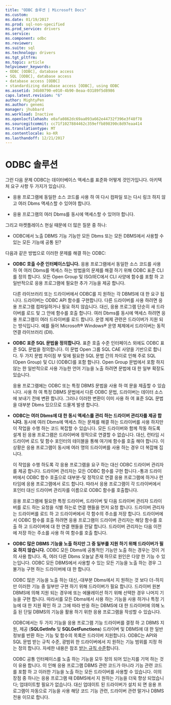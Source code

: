 ```yaml
---
title: "ODBC 솔루션 | Microsoft Docs"
ms.custom: 
ms.date: 01/19/2017
ms.prod: sql-non-specified
ms.prod_service: drivers
ms.service: 
ms.component: odbc
ms.reviewer: 
ms.suite: sql
ms.technology: drivers
ms.tgt_pltfrm: 
ms.topic: article
helpviewer_keywords:
- ODBC [ODBC], database access
- SQL [ODBC], database access
- database access [ODBC]
- standardizing database access [ODBC], using ODBC
ms.assetid: 34b80790-e010-4b90-8eaa-03189f5d8986
caps.latest.revision: "6"
author: MightyPen
ms.author: genemi
manager: jhubbard
ms.workload: Inactive
ms.openlocfilehash: e0afa0862dc69aa093a662e44732f396e3f48f78
ms.sourcegitcommit: cc71f1027884462c359effb898390c8d97eaa414
ms.translationtype: MT
ms.contentlocale: ko-KR
ms.lasthandoff: 12/21/2017
---
```

# <a name="the-odbc-solution"></a>ODBC 솔루션
그런 다음 문제 ODBC는 데이터베이스 액세스를 표준화 어떻게 것인가입니다. 아키텍처 요구 사항 두 가지가 있습니다.  
  
-   응용 프로그램에 동일한 소스 코드를 사용 하 여 다시 컴파일 또는 다시 링크 하지 않고 여러 Dbms 액세스할 수 있어야 합니다.  
  
-   응용 프로그램의 여러 Dbms를 동시에 액세스할 수 있어야 합니다.  
  
 그리고 마켓플레이스 현실 때문에 더 많은 질문 중 하나:  
  
-   ODBC에서 노출 DBMS 기능 기능만 모든 Dbms 또는 모든 DBMS에서 사용할 수 있는 모든 기능에 공통 된?  
  
 다음과 같은 방법으로 이러한 문제를 해결 하는 ODBC:  
  
-   **ODBC 호출 수준 인터페이스입니다.** 응용 프로그램에서 동일한 소스 코드를 사용 하 여 여러 Dbms를 액세스 하는 방법을의 문제를 해결 하기 위해 ODBC 표준 CLI를 정의 합니다. 모든 Open Group 및 ISO/IEC에서 CLI 사양에 함수를 포함 하 고 일반적으로 응용 프로그램에 필요한 추가 기능을 제공 합니다.  
  
     다른 라이브러리 또는 드라이버에서 ODBC를 지 원하는 각 DBMS에 대 한 요구 됩니다. 드라이버는 ODBC API 함수를 구현합니다. 다른 드라이버를 사용 하려면 응용 프로그램 컴파일하거나 필요 하지 않습니다. 대신, 응용 프로그램 단순히 새 드라이버를 로드 및 그 안에 함수를 호출 합니다. 여러 Dbms를 동시에 액세스 하려면 응용 프로그램이 여러 드라이버를 로드 합니다. 운영 체제 관련은 드라이버가 지원 되는 방식입니다. 예를 들어 Microsoft® Windows® 운영 체제에서 드라이버는 동적 연결 라이브러리 (Dll).  
  
-   **ODBC 표준 SQL 문법을 정의합니다.** 표준 호출 수준 인터페이스 외에도 ODBC 표준 SQL 문법을 정의합니다. 이 문법 Open 그룹 SQL CAE 사양을 기반으로 합니다. 두 가지 문법 차이점 부 및에 필요한 SQL 문법 간의 차이로 인해 주로 SQL (Open Group) 및 CLI (ODBC)를 포함 합니다. Open Group 문법에서 포함 하지 않는 한 일반적으로 사용 가능한 언어 기능을 노출 하려면 문법에 대 한 일부 확장도 있습니다.  
  
     응용 프로그램에는 ODBC 또는 특정 DBMS 문법을 사용 하 여 문을 제출할 수 있습니다. 사용 하 여 특정 DBMS 문법에서 다른 ODBC 문법, 드라이버는 데이터 소스에 보내기 전에 변환 합니다. 그러나 이러한 변환이 이미 사용 하 여 표준 SQL 문법을 대부분 Dbms 있으므로 드물게 발생 합니다.  
  
-   **ODBC는 여러 Dbms에 대 한 동시 액세스를 관리 하는 드라이버 관리자를 제공 합니다.** 동시에 여러 Dbms에 액세스 하는 문제를 해결 하는 드라이버를 사용 하지만이 작업을 수행 하는 코드 복잡할 수 있습니다. 모든 드라이버와 함께 작동 하도록 설계 된 응용 프로그램은 드라이버에 정적으로 연결할 수 없습니다. 대신, 런타임 시 드라이버 로드 및 함수 포인터의 테이블을 통해 여기에 함수를 호출 해야 합니다. 이 상황은 응용 프로그램이 동시에 여러 명의 드라이버를 사용 하는 경우 더 복잡해 집니다.  
  
     이 작업을 수행 하도록 각 응용 프로그램을 요구 하는 대신 ODBC 드라이버 관리자를 제공 합니다. 드라이버 관리자는 모든 ODBC 함수를 구현 합니다.-통과 드라이버에서 ODBC 함수 호출으로 대부분-및 정적으로 연결 응용 프로그램에 하거나 런타임에 응용 프로그램에서 로드 합니다. 따라서 응용 프로그램이 각 드라이버에서 포인터 대신 드라이버 관리자를 이름으로 ODBC 함수를 호출합니다.  
  
     응용 프로그램에 필요한 특정 드라이버, 드라이버 및 다음 드라이버 관리자 드라이버를 로드 하는 요청을 식별 하는로 연결 핸들을 먼저 요청 합니다. 드라이버 관리자는 드라이버를 로드 하 고 드라이버에서 각 함수의 주소를 저장 합니다. 드라이버에서 ODBC 함수를 호출 하려면 응용 프로그램이 드라이버 관리자는 해당 함수를 호출 하 고 드라이버에 대 한 연결 핸들을 전달 합니다. 드라이버 관리자는 다음 이전에 저장 하는 주소를 사용 하 여 함수를 호출 합니다.  
  
-   **ODBC 많은 DBMS 기능을 노출 하지만 그 중 일부를 지원 하기 위해 드라이버가 필요 하지 않습니다.** ODBC 모든 Dbms에 공통적인 기능만 노출 하는 경우는 것이 거의 사용 합니다. 즉, 여러 다른 Dbms 오늘날 존재 하므로 원인은 다양 한 기능 수 있는입니다. ODBC 모든 DBMS에서 사용할 수 있는 모든 기능을 노출 하는 경우 그 불가능 구현 하는 드라이버에 대 한 합니다.  
  
     ODBC 많은 기능을 노출 하는 대신,-대부분 Dbms에서 지 원하는 것 보다 더-하지만 이러한 기능 중 일부만 구현 하기 위해 드라이버가 필요 합니다. 드라이버 원본 DBMS에 의해 지원 되는 경우에 또는 에뮬레이션 하기 위해 선택한 경우 나머지 기능을 구현 합니다. 따라서를 모든 Dbms에서 사용 하는 기능을 사용 하거나 특정 기능에 대 한 지원 확인 하 고 그에 따라 반응 하는 DBMS에 대 한 드라이버에 의해 노출 된 단일 DBMS의 기능을 활용 하기 위한 응용 프로그램을 작성할 수 있습니다.  
  
     ODBC에서는 두 가지 기능을 응용 프로그램 기능 드라이버를 결정 하 고 DBMS 지원, 제공 (**SQLGetInfo** 및 **SQLGetFunctions**) 드라이버 및 DBMS에 대 한 일반 정보를 반환 하는 기능 및 함수의 목록은 드라이버 지원합니다. ODBC는 API와 SQL 문법 받는 규칙 수준, 광범위 한 드라이버에서 지 원하는 기능 범위를 지정 하는 정의 합니다. 자세한 내용은 참조 [받는 규칙 수준](../../odbc/reference/develop-app/conformance-levels.md)합니다.  
  
     ODBC 공통 인터페이스를 노출 하는 기능을 모두 정의 되어 있는지를 기억 하는 것이 유용 합니다. 이 인해 응용 프로그램 DBMS 관련 코드가 아니라 기능 관련 코드를 포함 하 고 이러한 기능을 노출 하는 모든 드라이버를 사용할 수 있습니다. 이의 장점 중 하나는 응용 프로그램 때 DBMS에서 지 원하는 기능을 더욱 향상 되었습니다; 업데이트할 필요가 없습니다. 대신 업데이트 된 드라이버가 설치 되 면 응용 프로그램이 자동으로 기능을 사용 해당 코드 기능 관련, 드라이버 관련 말거나 DBMS 전용 이므로 합니다.
